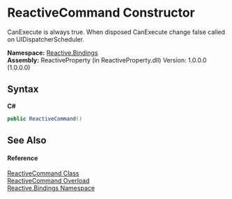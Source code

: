 # ReactiveCommand Constructor 
 

CanExecute is always true. When disposed CanExecute change false called on UIDispatcherScheduler.

**Namespace:**&nbsp;<a href="c3971206-685a-088e-bb60-d89f59135b99">Reactive.Bindings</a><br />**Assembly:**&nbsp;ReactiveProperty (in ReactiveProperty.dll) Version: 1.0.0.0 (1.0.0.0)

## Syntax

**C#**<br />
``` C#
public ReactiveCommand()
```


## See Also


#### Reference
<a href="65423103-e289-5b38-37cb-288deb1fcdb1">ReactiveCommand Class</a><br /><a href="6d7b0672-86d9-2d1b-6128-b85904396f18">ReactiveCommand Overload</a><br /><a href="c3971206-685a-088e-bb60-d89f59135b99">Reactive.Bindings Namespace</a><br />